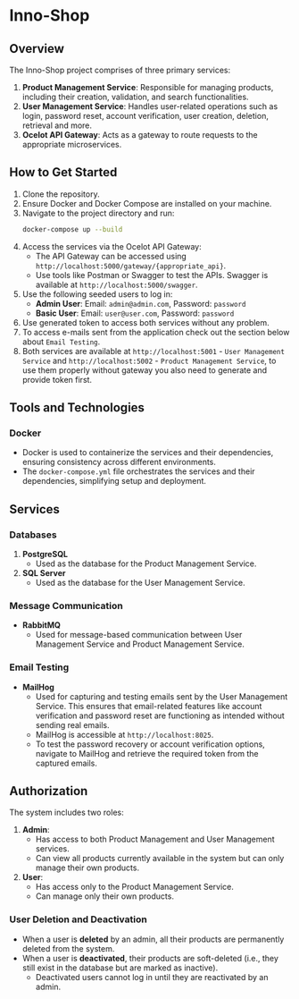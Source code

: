 # Inno-Shop

## Overview

The Inno-Shop project comprises of three primary services:

1. **Product Management Service**: Responsible for managing products, including their creation, validation, and search functionalities.
2. **User Management Service**: Handles user-related operations such as login, password reset, account verification, user creation, deletion, retrieval and more.
3. **Ocelot API Gateway**: Acts as a gateway to route requests to the appropriate microservices.

## How to Get Started

1. Clone the repository.
2. Ensure Docker and Docker Compose are installed on your machine.
3. Navigate to the project directory and run:
   ```bash
   docker-compose up --build
   ```
4. Access the services via the Ocelot API Gateway:
   - The API Gateway can be accessed using `http://localhost:5000/gateway/{appropriate_api}`.
   - Use tools like Postman or Swagger to test the APIs. Swagger is available at `http://localhost:5000/swagger`.
5. Use the following seeded users to log in:
   - **Admin User**: Email: `admin@admin.com`, Password: `password`
   - **Basic User**: Email: `user@user.com`, Password: `password`
6. Use generated token to access both services without any problem.
7. To access e-mails sent from the application check out the section below about `Email Testing`.
8. Both services are available at `http://localhost:5001` - `User Management Service` and `http://localhost:5002` - `Product Management Service`, to use them properly without gateway you also need to generate and provide token first.

## Tools and Technologies

### Docker

- Docker is used to containerize the services and their dependencies, ensuring consistency across different environments.
- The `docker-compose.yml` file orchestrates the services and their dependencies, simplifying setup and deployment.

## Services

### Databases

1. **PostgreSQL**
   - Used as the database for the Product Management Service.
2. **SQL Server**
   - Used as the database for the User Management Service.

### Message Communication

- **RabbitMQ**
  - Used for message-based communication between User Management Service and Product Management Service.

### Email Testing

- **MailHog**
  - Used for capturing and testing emails sent by the User Management Service. This ensures that email-related features like account verification and password reset are functioning as intended without sending real emails.
  - MailHog is accessible at `http://localhost:8025`.
  - To test the password recovery or account verification options, navigate to MailHog and retrieve the required token from the captured emails.

## Authorization

The system includes two roles:

1. **Admin**:
   - Has access to both Product Management and User Management services.
   - Can view all products currently available in the system but can only manage their own products.
2. **User**:
   - Has access only to the Product Management Service.
   - Can manage only their own products.

### User Deletion and Deactivation
- When a user is **deleted** by an admin, all their products are permanently deleted from the system.
- When a user is **deactivated**, their products are soft-deleted (i.e., they still exist in the database but are marked as inactive).
  - Deactivated users cannot log in until they are reactivated by an admin.
